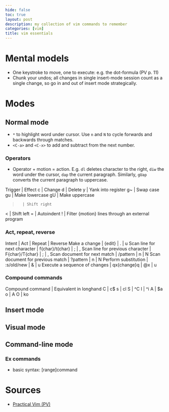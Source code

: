 ```yaml
---
hide: false
toc: true
layout: post
description: my collection of vim commands to remember
categories: [vim]
title: vim essentials
---
```


# Mental models

- One keystroke to move, one to execute: e.g. the dot-formula (PV p. 11)
- Chunk your undos; all changes in single insert-mode session count as a single
    change, so go in and out of insert mode strategically.


# Modes

## Normal mode

- `*` to highlight word under cursor. Use `n` and `N` to cycle forwards and
    backwards through matches.
- `<C-a>` and `<C-x>` to add and subtract from the next number.

### Operators

- Operator + motion = action. E.g. `dl` deletes character to the right, `diw`
    the word under the cursor, `dap` the current paragraph. Similarly, `gUap`
    converts the current paragraph to uppercase.


Trigger | Effect
c       | Change
d       | Delete
y       | Yank into register
g~      | Swap case
gu      | Make lowercase
gU      | Make uppercase
>       | Shift right
<       | Shift left
=       | Autoindent
!       | Filter {motion} lines through an external program


### Act, repeat, reverse

Intent                              | Act               | Repeat    | Reverse
Make a change                       | {edit}            | .         | u
Scan line for next character        | f{char}/t{char}   | ;         | ,
Scan line for previous character    | F{char}/T{char}   | ;         | ,
Scan document for next match        | /pattern<CR>      | n         | N
Scan document for previous match    | ?pattern<CR>      | n         | N
Perform substitution                | :s/old/new        | &         | u
Execute a sequence of changes       | qx{change}q       | @x        | u




### Compound commands

Compound command | Equivalent in longhand
C | c$
s | cl
S | ^C
I | ^i
A | $a
o | A<cr>
O | ko


## Insert mode

## Visual mode

## Command-line mode

### Ex commands

- basic syntax: [range]command


# Sources

- [Practical
    Vim (PV)](https://pragprog.com/titles/dnvim2/practical-vim-second-edition/)
